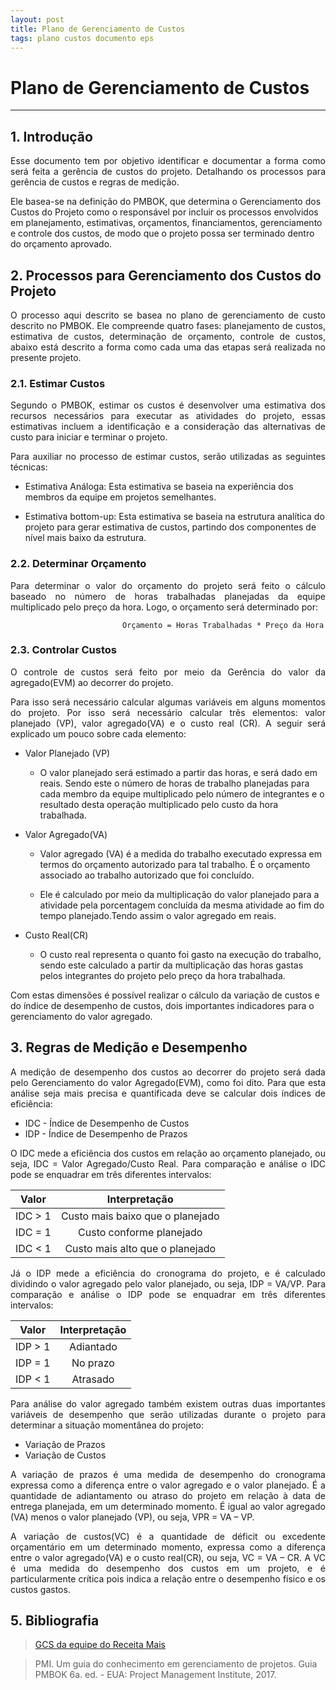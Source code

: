 ```yaml
---
layout: post
title: Plano de Gerenciamento de Custos
tags: plano custos documento eps
---
```

# Plano de Gerenciamento de Custos
---


## 1. Introdução

<p align="justify">Esse documento tem por objetivo identificar e documentar a forma como será feita a gerência de custos do projeto. Detalhando os processos para gerência de custos e regras de medição.

Ele basea-se na definição do PMBOK, que determina o Gerenciamento dos Custos do Projeto como o responsável por incluir os processos envolvidos em planejamento, estimativas, orçamentos, financiamentos, gerenciamento e controle dos custos, de modo que o projeto possa ser terminado dentro do orçamento aprovado. </p>
<!--more-->

## 2. Processos para Gerenciamento dos Custos do Projeto

<p align="justify">O  processo aqui descrito se basea no plano de gerenciamento de custo descrito no PMBOK. Ele compreende quatro fases: planejamento de custos, estimativa de custos, determinação de orçamento, controle de custos, abaixo está descrito a forma como cada uma das etapas será realizada no presente projeto. </p>

### 2.1. Estimar Custos

<p align="justify">Segundo o PMBOK, estimar os custos é desenvolver uma estimativa dos recursos necessários para executar as atividades do projeto, essas estimativas incluem a identificação e a consideração das alternativas de custo para iniciar e terminar o projeto.</p>

<p align="justify">Para auxiliar no processo de estimar custos, serão utilizadas as seguintes técnicas:</p>

- Estimativa Análoga: Esta estimativa se baseia na experiência dos membros da equipe em projetos semelhantes.

- Estimativa bottom-up: Esta estimativa se baseia na estrutura analítica do projeto para gerar estimativa de custos, partindo dos componentes de nível mais baixo da estrutura.

### 2.2. Determinar Orçamento

<p align="justify">Para determinar o valor do orçamento do projeto será feito o cálculo baseado no número de horas trabalhadas planejadas da equipe multiplicado pelo preço da hora. Logo, o orçamento será determinado por:</p>

                             Orçamento = Horas Trabalhadas * Preço da Hora

### 2.3. Controlar Custos

<p align="justify">O controle de custos será feito por meio da Gerência do valor da agregado(EVM) ao decorrer do projeto.</p>

<p align="justify">Para isso será necessário calcular algumas variáveis em alguns momentos do projeto. Por isso será necessário calcular três elementos: valor planejado (VP), valor agregado(VA) e o custo real (CR). A seguir será explicado um pouco sobre cada elemento:</p>

- Valor Planejado (VP)

    - O valor planejado será estimado a partir das horas, e será dado em reais. Sendo este o número de horas de trabalho planejadas para cada membro da equipe multiplicado pelo número de integrantes e o resultado desta operação multiplicado pelo custo da hora trabalhada.

- Valor Agregado(VA)

    - Valor agregado (VA) é a medida do trabalho executado expressa em termos do orçamento autorizado para tal trabalho. É o orçamento associado ao trabalho autorizado que foi concluído.

    - Ele é calculado por meio da multiplicação do valor planejado para a atividade pela porcentagem concluída da mesma atividade ao fim do tempo planejado.Tendo assim o valor agregado em reais.

- Custo Real(CR)

    - O custo real representa o quanto foi gasto na execução do trabalho, sendo este calculado a partir da multiplicação das horas gastas pelos integrantes do projeto pelo preço da hora trabalhada.

Com estas dimensões é possível realizar o cálculo da variação de custos e do índice de desempenho de custos, dois importantes indicadores para o gerenciamento do valor agregado.</p>

## 3. Regras de Medição e Desempenho

<p align="justify">A medição de desempenho dos custos ao decorrer do projeto será dada pelo Gerenciamento do valor Agregado(EVM), como foi dito. Para que esta análise seja mais precisa e quantificada deve se calcular dois índices de eficiência:</p>

- IDC - Índice de Desempenho de Custos
- IDP - Índice de Desempenho de Prazos

<p align="justify">O IDC mede a eficiência dos custos em relação ao orçamento planejado, ou seja, IDC = Valor Agregado/Custo Real. Para comparação e análise o IDC pode se enquadrar em três diferentes intervalos:</p>

|Valor|	Interpretação|
| :--: | :--: |
|IDC > 1|Custo mais baixo que o planejado|
|IDC = 1|Custo conforme planejado|
|IDC < 1|Custo mais alto que o planejado|

<p align="justify">Já o IDP mede a eficiência do cronograma do projeto, e é calculado dividindo o valor agregado pelo valor planejado, ou seja, IDP = VA/VP. Para comparação e análise o IDP pode se enquadrar em três diferentes intervalos:</p>

|Valor|	Interpretação|
| :--: | :--: |
|IDP > 1|Adiantado|
|IDP = 1|No prazo|
|IDP < 1|Atrasado|

<p align="justify">Para análise do valor agregado também existem outras duas importantes variáveis de desempenho que serão utilizadas durante o projeto para determinar a situação momentânea do projeto:</p>

- Variação de Prazos
- Variação de Custos

<p align="justify">A variação de prazos é uma medida de desempenho do cronograma expressa como a diferença entre o valor agregado e o valor planejado. É a quantidade de adiantamento ou atraso do projeto em relação à data de entrega planejada, em um determinado momento. É igual ao valor agregado (VA) menos o valor planejado (VP), ou seja, VPR = VA – VP.</p>

<p align="justify">A variação de custos(VC) é a quantidade de déficit ou excedente orçamentário em um determinado momento, expressa como a diferença entre o valor agregado(VA) e o custo real(CR), ou seja, VC = VA – CR. A VC é uma medida do desempenho dos custos em um projeto, e é particularmente crítica pois indica a relação entre o desempenho físico e os custos gastos.</p>


## 5. Bibliografia

> [GCS da equipe do Receita Mais](https://github.com/fga-eps-mds/2017.2-Receita-Mais/wiki/Plano-de-Gerenciamento-e-Configura%C3%A7%C3%A3o-de-Software)

> PMI. Um guia do conhecimento em gerenciamento de projetos. Guia PMBOK 6a. ed. - EUA: Project Management Institute, 2017.